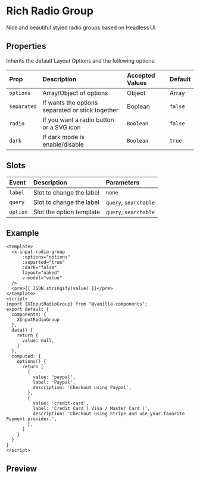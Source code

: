 # Rich Radio Group

Nice and beautiful styled radio groups based on Headless UI

## Properties

Inherits the default Layout Options and the following options:

| Prop       | Description               | Accepted Values                 | Default     |
| :--------- | :------------------------ | :------------------------------ | :---------- |
| `options`| Array/Object of options | Object|Array | `undefined` |
| `separated`| If wants the options separated or stick together | Boolean | `false` |
| `radio` | If you want a radio button or a SVG icon | `Boolean` | `false`|
| `dark`| If dark mode is enable/disable | `Boolean` | `true`|

## Slots

| Event   | Description               | Parameters    |
| :------ | :------------------------ | :------------ |
| `label` | Slot to change the label | `none` |
| `query` | Slot to change the label | `query`, `searchable` |
| `option` | Slot the option template | `query`, `searchable` |

## Example

```vue
<template>
  <x-input-radio-group
      :options="options"
      :separted="true"
      :dark="false"
      layout="naked"
      v-model="value"
  />
  <pre>{{ JSON.stringify(value) }}</pre>
</template>
<script>
import {XInputRadioGroup} from "@vanilla-components";
export default {
  components: {
    XInputRadioGroup
  },
  data() {
    return {
      value: null,
    }
  },
  computed: {
    options() {
      return [
        {
          value: 'paypal', 
          label: 'Paypal',
          description: 'Checkout using Paypal',
        },
        {
          value: 'credit-card',
          label: 'Credit Card ( Visa / Master Card )',
          description: 'Checkout using Stripe and use your favorite Payment provider.',
        },
      ]
    }
  }
}
</script>
```

## Preview
<wrapper src="inputs/radio-group/demo" />
